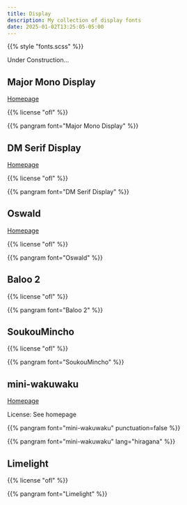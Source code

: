```yaml
---
title: Display
description: My collection of display fonts
date: 2025-01-02T13:25:05-05:00
---
```


{{% style "fonts.scss" %}}

Under Construction...

## Major Mono Display

[Homepage](https://github.com/googlefonts/majormono)

{{% license "ofl" %}}

{{% pangram font="Major Mono Display" %}}

## DM Serif Display

[Homepage](https://github.com/googlefonts/dm-fonts)

{{% license "ofl" %}}

{{% pangram font="DM Serif Display" %}}

## Oswald

[Homepage](https://github.com/googlefonts/OswaldFont)

{{% license "ofl" %}}

{{% pangram font="Oswald" %}}

## Baloo 2

{{% license "ofl" %}}

{{% pangram font="Baloo 2" %}}

## SoukouMincho

{{% license "ofl" %}}

{{% pangram font="SoukouMincho" %}}

## mini-wakuwaku

[Homepage](http://mini-design.jp/font/mini-wakuwaku.html)

License: See homepage

{{% pangram font="mini-wakuwaku" punctuation=false %}}

{{% pangram font="mini-wakuwaku" lang="hiragana" %}}

## Limelight

{{% license "ofl" %}}

{{% pangram font="Limelight" %}}
